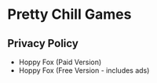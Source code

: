 # Pretty Chill Games
## Privacy Policy
- Hoppy Fox (Paid Version)
- Hoppy Fox (Free Version - includes ads)
